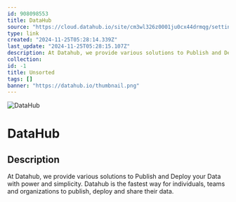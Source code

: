 ```yaml
---
id: 908098553
title: DataHub
source: "https://cloud.datahub.io/site/cm3wl326z0001ju0cx44drmqg/settings"
type: link
created: "2024-11-25T05:28:14.339Z"
last_update: "2024-11-25T05:28:15.107Z"
description: At Datahub, we provide various solutions to Publish and Deploy your Data with power and simplicity. Datahub is the fastest way for individuals, teams and organizations to publish, deploy and share their data.
collection:
id: -1
title: Unsorted
tags: []
banner: "https://datahub.io/thumbnail.png"
---
```


![DataHub](https://datahub.io/thumbnail.png)

# DataHub

## Description
At Datahub, we provide various solutions to Publish and Deploy your Data with power and simplicity. Datahub is the fastest way for individuals, teams and organizations to publish, deploy and share their data.

